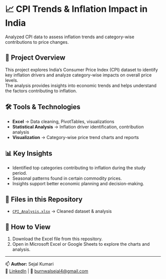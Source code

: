 # 📈 CPI Trends & Inflation Impact in India 

Analyzed CPI data to assess inflation trends and category-wise contributions to price changes.

## 📌 Project Overview
This project explores India’s Consumer Price Index (CPI) dataset to identify key inflation drivers and analyze category-wise impacts on overall price levels.  
The analysis provides insights into economic trends and helps understand the factors contributing to inflation.

## 🛠️ Tools & Technologies
- **Excel** → Data cleaning, PivotTables, visualizations  
- **Statistical Analysis** → Inflation driver identification, contribution analysis  
- **Visualization** → Category-wise price trend charts and reports

## 📊 Key Insights
- Identified top categories contributing to inflation during the study period.
- Seasonal patterns found in certain commodity prices.
- Insights support better economic planning and decision-making.

## 📂 Files in this Repository
- [`CPI_Analysis.xlsx`](https://1drv.ms/x/c/6e193f923f48393e/Eeea8xsf64NClsqHPuDHuBEBa3pAaUYftH24KvdZCx6Agg?e=yF12TY) → Cleaned dataset & analysis 

## 🚀 How to View
1. Download the Excel file from this repository.
2. Open in Microsoft Excel or Google Sheets to explore the charts and analysis.

---
📫 **Author:** Sejal Kumari  
🔗 [LinkedIn](https://www.linkedin.com/in/sejalkumari01) | 📧 burnwalsejal4@gmail.com

